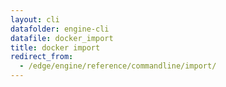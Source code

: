 ```yaml
---
layout: cli
datafolder: engine-cli
datafile: docker_import
title: docker import
redirect_from:
  - /edge/engine/reference/commandline/import/
---
```

<!--
This page is automatically generated from Docker's source code. If you want to
suggest a change to the text that appears here, open a ticket or pull request
in the source repository on GitHub:

https://github.com/docker/cli
-->
